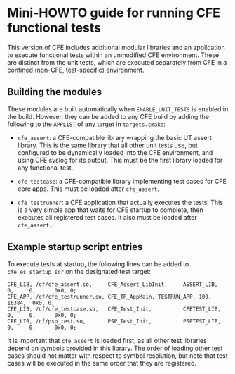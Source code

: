 # Mini-HOWTO guide for running CFE functional tests

This version of CFE includes additional modular libraries and an application
to execute functional tests within an unmodified CFE environment.  These are
distinct from the unit tests, which are executed separately from CFE in a 
confined (non-CFE, test-specific) environment.

## Building the modules

These modules are built automatically when `ENABLE_UNIT_TESTS` is enabled 
in the build.  However, they can be added to any CFE build by adding the
following to the `APPLIST` of any target in `targets.cmake`:

- `cfe_assert`: a CFE-compatible library wrapping the basic UT assert library.  This
is the same library that all other unit tests use, but configured to be 
dynamically loaded into the CFE environment, and using CFE syslog for its output.
This must be the first library loaded for any functional test.

- `cfe_testcase`: a CFE-compatible library implementing test cases for CFE core apps.
This must be loaded after `cfe_assert`.  

- `cfe_testrunner`: a CFE application that actually executes the tests.  This is a very 
simple app that waits for CFE startup to complete, then executes all registered test 
cases.  It also must be loaded after `cfe_assert`.


## Example startup script entries

To execute tests at startup, the following lines can be added to `cfe_es_startup.scr` on the
designated test target:

    CFE_LIB, /cf/cfe_assert.so,     CFE_Assert_LibInit,     ASSERT_LIB,  0,     0,      0x0, 0;
    CFE_APP, /cf/cfe_testrunner.so, CFE_TR_AppMain, TESTRUN_APP, 100,   16384,  0x0, 0;
    CFE_LIB, /cf/cfe_testcase.so,   CFE_Test_Init,          CFETEST_LIB, 0,     0,      0x0, 0;
    CFE_LIB, /cf/psp_test.so,       PSP_Test_Init,          PSPTEST_LIB, 0,     0,      0x0, 0;

It is important that `cfe_assert` is loaded first, as all other test libraries depend on
symbols provided in this library.  The order of loading other test cases should not
matter with respect to symbol resolution, but note that test cases will be executed in 
the same order that they are registered.
